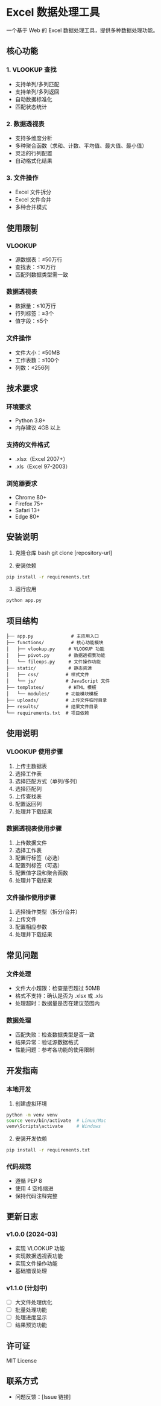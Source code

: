 # Excel 数据处理工具

一个基于 Web 的 Excel 数据处理工具，提供多种数据处理功能。

## 核心功能

### 1. VLOOKUP 查找
- 支持单列/多列匹配
- 支持单列/多列返回
- 自动数据标准化
- 匹配状态统计

### 2. 数据透视表
- 支持多维度分析
- 多种聚合函数（求和、计数、平均值、最大值、最小值）
- 灵活的行列配置
- 自动格式化结果

### 3. 文件操作
- Excel 文件拆分
- Excel 文件合并
- 多种合并模式

## 使用限制

### VLOOKUP
- 源数据表：≤50万行
- 查找表：≤10万行
- 匹配列数据类型需一致

### 数据透视表
- 数据量：≤10万行
- 行列标签：≤3个
- 值字段：≤5个

### 文件操作
- 文件大小：≤50MB
- 工作表数：≤100个
- 列数：≤256列

## 技术要求

### 环境要求
- Python 3.8+
- 内存建议 4GB 以上

### 支持的文件格式
- .xlsx（Excel 2007+）
- .xls（Excel 97-2003）

### 浏览器要求
- Chrome 80+
- Firefox 75+
- Safari 13+
- Edge 80+

## 安装说明

1. 克隆仓库
bash
git clone [repository-url]

2. 安装依赖
```bash
pip install -r requirements.txt
```

3. 运行应用
```bash
python app.py
```

## 项目结构
```
├── app.py              # 主应用入口
├── functions/          # 核心功能模块
│   ├── vlookup.py     # VLOOKUP 功能
│   ├── pivot.py       # 数据透视表功能
│   └── fileops.py     # 文件操作功能
├── static/            # 静态资源
│   ├── css/          # 样式文件
│   └── js/           # JavaScript 文件
├── templates/         # HTML 模板
│   └── modules/      # 功能模块模板
├── uploads/          # 上传文件临时目录
├── results/          # 结果文件目录
└── requirements.txt  # 项目依赖
```

## 使用说明

### VLOOKUP 使用步骤
1. 上传主数据表
2. 选择工作表
3. 选择匹配方式（单列/多列）
4. 选择匹配列
5. 上传查找表
6. 配置返回列
7. 处理并下载结果

### 数据透视表使用步骤
1. 上传数据文件
2. 选择工作表
3. 配置行标签（必选）
4. 配置列标签（可选）
5. 配置值字段和聚合函数
6. 处理并下载结果

### 文件操作使用步骤
1. 选择操作类型（拆分/合并）
2. 上传文件
3. 配置相应参数
4. 处理并下载结果

## 常见问题

### 文件处理
- 文件大小超限：检查是否超过 50MB
- 格式不支持：确认是否为 .xlsx 或 .xls
- 处理超时：数据量是否在建议范围内

### 数据处理
- 匹配失败：检查数据类型是否一致
- 结果异常：验证源数据格式
- 性能问题：参考各功能的使用限制

## 开发指南

### 本地开发
1. 创建虚拟环境
```bash
python -m venv venv
source venv/bin/activate  # Linux/Mac
venv\Scripts\activate     # Windows
```

2. 安装开发依赖
```bash
pip install -r requirements.txt
```

### 代码规范
- 遵循 PEP 8
- 使用 4 空格缩进
- 保持代码注释完整

## 更新日志

### v1.0.0 (2024-03)
- 实现 VLOOKUP 功能
- 实现数据透视表功能
- 实现文件操作功能
- 基础错误处理

### v1.1.0 (计划中)
- [ ] 大文件处理优化
- [ ] 批量处理功能
- [ ] 处理进度显示
- [ ] 结果预览功能

## 许可证

MIT License

## 联系方式

- 问题反馈：[Issue 链接]
